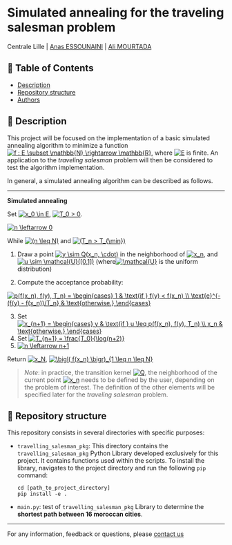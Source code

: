 # Simulated annealing for the traveling salesman problem

Centrale Lille | [Anas ESSOUNAINI](https://www.linkedin.com/in/anas-essounaini-b7514014a/) |  [Ali MOURTADA](https://www.linkedin.com/in/ali-mourtada-57714214a/)

## 📝 Table of Contents

- [Description](#about)
- [Repository structure](#getting_started)
- [Authors](#usage)


## 🧐 Description <a name = "about"></a>


This project will be focused on the implementation of a basic simulated annealing algorithm to minimize a function <a href="https://www.codecogs.com/eqnedit.php?latex=f&space;:&space;E&space;\subset&space;\mathbb{N}&space;\rightarrow&space;\mathbb{R}" target="_blank"><img src="https://latex.codecogs.com/gif.latex?f&space;:&space;E&space;\subset&space;\mathbb{N}&space;\rightarrow&space;\mathbb{R}" title="f : E \subset \mathbb{N} \rightarrow \mathbb{R}" /></a>, where <a href="https://www.codecogs.com/eqnedit.php?latex=E" target="_blank"><img src="https://latex.codecogs.com/gif.latex?E" title="E" /></a> is finite. An application to the *traveling salesman* problem will then be considered to test the algorithm implementation. 

In general, a simulated annealing algorithm can be described as follows.

---
**Simulated annealing**

Set <a href="https://www.codecogs.com/eqnedit.php?latex=x_0&space;\in&space;E" target="_blank"><img src="https://latex.codecogs.com/gif.latex?x_0&space;\in&space;E" title="x_0 \in E" /></a>, <a href="https://www.codecogs.com/eqnedit.php?latex=T_0&space;>&space;0" target="_blank"><img src="https://latex.codecogs.com/gif.latex?T_0&space;>&space;0" title="T_0 > 0" /></a>. 

<a href="https://www.codecogs.com/eqnedit.php?latex=n&space;\leftarrow&space;0" target="_blank"><img src="https://latex.codecogs.com/gif.latex?n&space;\leftarrow&space;0" title="n \leftarrow 0" /></a>

While <a href="https://www.codecogs.com/eqnedit.php?latex=(n&space;\leq&space;N)" target="_blank"><img src="https://latex.codecogs.com/gif.latex?(n&space;\leq&space;N)" title="(n \leq N)" /></a> and <a href="https://www.codecogs.com/eqnedit.php?latex=(T_n&space;>&space;T_{\min})" target="_blank"><img src="https://latex.codecogs.com/gif.latex?(T_n&space;>&space;T_{\min})" title="(T_n > T_{\min})" /></a>

  1. Draw a point <a href="https://www.codecogs.com/eqnedit.php?latex=y&space;\sim&space;Q(x_n,&space;\cdot)" target="_blank"><img src="https://latex.codecogs.com/gif.latex?y&space;\sim&space;Q(x_n,&space;\cdot)" title="y \sim Q(x_n, \cdot)" /></a> in the neighborhood of <a href="https://www.codecogs.com/eqnedit.php?latex=x_n" target="_blank"><img src="https://latex.codecogs.com/gif.latex?x_n" title="x_n" /></a>, and <a href="https://www.codecogs.com/eqnedit.php?latex=u&space;\sim&space;\mathcal{U}([0,1])" target="_blank"><img src="https://latex.codecogs.com/gif.latex?u&space;\sim&space;\mathcal{U}([0,1])" title="u \sim \mathcal{U}([0,1])" /></a> (where<a href="https://www.codecogs.com/eqnedit.php?latex=\mathcal{U}" target="_blank"><img src="https://latex.codecogs.com/gif.latex?\mathcal{U}" title="\mathcal{U}" /></a> is the uniform distribution)
  
  2. Compute the acceptance probability: 

<a href="https://www.codecogs.com/eqnedit.php?latex=p(f(x_n),&space;f(y),&space;T_n)&space;=&space;\begin{cases}&space;1&space;&&space;\text{if&space;}&space;f(y)&space;<&space;f(x_n)&space;\\&space;\text{e}^{-(f(y)&space;-&space;f(x_n))/T_n}&space;&&space;\text{otherwise.}&space;\end{cases}" target="_blank"><img src="https://latex.codecogs.com/gif.latex?p(f(x_n),&space;f(y),&space;T_n)&space;=&space;\begin{cases}&space;1&space;&&space;\text{if&space;}&space;f(y)&space;<&space;f(x_n)&space;\\&space;\text{e}^{-(f(y)&space;-&space;f(x_n))/T_n}&space;&&space;\text{otherwise.}&space;\end{cases}" title="p(f(x_n), f(y), T_n) = \begin{cases} 1 & \text{if } f(y) < f(x_n) \\ \text{e}^{-(f(y) - f(x_n))/T_n} & \text{otherwise.} \end{cases}" /></a>
  
  3. Set <a href="https://www.codecogs.com/eqnedit.php?latex=x_{n&plus;1}&space;=&space;\begin{cases}&space;y&space;&&space;\text{if&space;}&space;u&space;\leq&space;p(f(x_n),&space;f(y),&space;T_n)&space;\\&space;x_n&space;&&space;\text{otherwise.}&space;\end{cases}" target="_blank"><img src="https://latex.codecogs.com/gif.latex?x_{n&plus;1}&space;=&space;\begin{cases}&space;y&space;&&space;\text{if&space;}&space;u&space;\leq&space;p(f(x_n),&space;f(y),&space;T_n)&space;\\&space;x_n&space;&&space;\text{otherwise.}&space;\end{cases}" title="x_{n+1} = \begin{cases} y & \text{if } u \leq p(f(x_n), f(y), T_n) \\ x_n & \text{otherwise.} \end{cases}" /></a>
  4. Set <a href="https://www.codecogs.com/eqnedit.php?latex=T_{n&plus;1}&space;=&space;\frac{T_0}{\log(n&plus;2)}" target="_blank"><img src="https://latex.codecogs.com/gif.latex?T_{n&plus;1}&space;=&space;\frac{T_0}{\log(n&plus;2)}" title="T_{n+1} = \frac{T_0}{\log(n+2)}" /></a>
  5. <a href="https://www.codecogs.com/eqnedit.php?latex=n&space;\leftarrow&space;n&plus;1" target="_blank"><img src="https://latex.codecogs.com/gif.latex?n&space;\leftarrow&space;n&plus;1" title="n \leftarrow n+1" /></a>

Return <a href="https://www.codecogs.com/eqnedit.php?latex=x_N" target="_blank"><img src="https://latex.codecogs.com/gif.latex?x_N" title="x_N" /></a>, <a href="https://www.codecogs.com/eqnedit.php?latex=\bigl(&space;f(x_n)&space;\bigr)_{1&space;\leq&space;n&space;\leq&space;N}" target="_blank"><img src="https://latex.codecogs.com/gif.latex?\bigl(&space;f(x_n)&space;\bigr)_{1&space;\leq&space;n&space;\leq&space;N}" title="\bigl( f(x_n) \bigr)_{1 \leq n \leq N}" /></a>

> *Note*: in practice, the transition kernel <a href="https://www.codecogs.com/eqnedit.php?latex=Q" target="_blank"><img src="https://latex.codecogs.com/gif.latex?Q" title="Q" /></a>, the neighborhood of the current point <a href="https://www.codecogs.com/eqnedit.php?latex=x_n" target="_blank"><img src="https://latex.codecogs.com/gif.latex?x_n" title="x_n" /></a> needs to be defined by the user, depending on the problem of interest. The definition of the other elements will be specified later for the *traveling salesman* problem.

## 🎥 Repository structure <a name = "getting_started"></a>

This repository consists in several directories with specific purposes:

- `travelling_salesman_pkg`: This directory contains the `travelling_salesman_pkg` Python Library developed exclusively for this project. It contains functions used within the scripts. To install the library, navigates to the project directory and run the following `pip` command:
  ```Shell
  cd [path_to_project_directory]
  pip install -e .
  ```
- `main.py`: test of `travelling_salesman_pkg` Library to determine the __shortest path between 16 moroccan cities__.

***
For any information, feedback or questions, please [contact us][anas-email]

















[anas-email]: mailto:essounaini97@gmail.com
[ali-email]: mailto:mourtada.ali1997@gmail.com 


